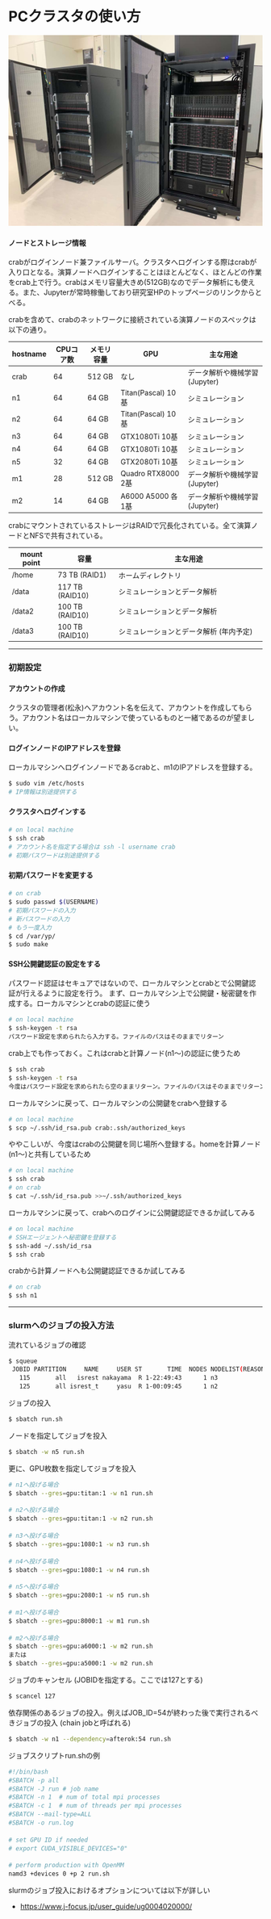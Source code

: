 # PCクラスタの使い方

![computer3](images/computer3.jpg)

#### ノードとストレージ情報

crabがログインノード兼ファイルサーバ。クラスタへログインする際はcrabが入り口となる。演算ノードへログインすることはほとんどなく、ほとんどの作業をcrab上で行う。crabはメモリ容量大きめ(512GB)なのでデータ解析にも使える。また、Jupyterが常時稼働しており研究室HPのトップページのリンクからとべる。

crabを含めて、crabのネットワークに接続されている演算ノードのスペックは以下の通り。

|  hostname  |  CPUコア数  |  メモリ容量   | GPU                 |   主な用途                               | 
|------------|------------|--------------|---------------------|-----------------------------------------|
|  crab      |  64        | 512 GB       | なし                | データ解析や機械学習(Jupyter)              | 
|  n1        |  64        | 64 GB        | Titan(Pascal) 10基  | シミュレーション                          | 
|  n2        |  64        | 64 GB        | Titan(Pascal) 10基  | シミュレーション                          | 
|  n3        |  64        | 64 GB        | GTX1080Ti     10基  | シミュレーション                          | 
|  n4        |  64        | 64 GB        | GTX1080Ti     10基  | シミュレーション                          | 
|  n5        |  32        | 64 GB        | GTX2080Ti     10基  | シミュレーション                          | 
|  m1        |  28        | 512 GB       | Quadro RTX8000 2基  | データ解析や機械学習(Jupyter)             |  
|  m2        |  14        | 64 GB        | A6000 A5000   各1基  | データ解析や機械学習(Jupyter)             | 

crabにマウントされているストレージはRAIDで冗長化されている。全て演算ノードとNFSで共有されている。

|  mount point  |  容量           |   主な用途                                 | 
| ------------- | --------------  | ------------------------------------------|
|  /home        |  73 TB (RAID1)  | ホームディレクトリ　　　　 　　　　　　  　　　  | 
|  /data        |  117 TB (RAID10)| シミュレーションとデータ解析                 | 
|  /data2       |  100 TB (RAID10)| シミュレーションとデータ解析                 | 
|  /data3       |  100 TB (RAID10)| シミュレーションとデータ解析 (年内予定)         | 

---

### 初期設定

#### アカウントの作成

クラスタの管理者(松永)へアカウント名を伝えて、アカウントを作成してもらう。アカウント名はローカルマシンで使っているものと一緒であるのが望ましい。

#### ログインノードのIPアドレスを登録

ローカルマシンへログインノードであるcrabと、m1のIPアドレスを登録する。
```bash
$ sudo vim /etc/hosts
# IP情報は別途提供する
```

#### クラスタへログインする

```bash
# on local machine
$ ssh crab
# アカウント名を指定する場合は ssh -l username crab
# 初期パスワードは別途提供する
```

#### 初期パスワードを変更する

```bash
# on crab
$ sudo passwd $(USERNAME)
# 初期パスワードの入力
# 新パスワードの入力
# もう一度入力
$ cd /var/yp/
$ sudo make
```

#### SSH公開鍵認証の設定をする

パスワード認証はセキュアではないので、ローカルマシンとcrabとで公開鍵認証が行えるように設定を行う。
まず、ローカルマシン上で公開鍵・秘密鍵を作成する。ローカルマシンとcrabの認証に使う
```bash
# on local machine
$ ssh-keygen -t rsa
パスワード設定を求められたら入力する。ファイルのパスはそのままでリターン
```

crab上でも作っておく。これはcrabと計算ノード(n1〜)の認証に使うため
```bash
$ ssh crab
$ ssh-keygen -t rsa
今度はパスワード設定を求められたら空のままリターン。ファイルのパスはそのままでリターン
```

ローカルマシンに戻って、ローカルマシンの公開鍵をcrabへ登録する
```bash
# on local machine
$ scp ~/.ssh/id_rsa.pub crab:.ssh/authorized_keys
```

ややこしいが、今度はcrabの公開鍵を同じ場所へ登録する。homeを計算ノード(n1〜)と共有しているため
```bash
# on local machine
$ ssh crab
# on crab
$ cat ~/.ssh/id_rsa.pub >>~/.ssh/authorized_keys
```

ローカルマシンに戻って、crabへのログインに公開鍵認証できるか試してみる
```bash
# on local machine
# SSHエージェントへ秘密鍵を登録する
$ ssh-add ~/.ssh/id_rsa
$ ssh crab
```

crabから計算ノードへも公開鍵認証できるか試してみる
```bash
# on crab
$ ssh n1
```

---

### slurmへのジョブの投入方法

流れているジョブの確認

```bash
$ squeue 
 JOBID PARTITION     NAME     USER ST       TIME  NODES NODELIST(REASON)
   115       all   isrest nakayama  R 1-22:49:43      1 n3
   125       all isrest_t     yasu  R 1-00:09:45      1 n2
```

ジョブの投入
```bash
$ sbatch run.sh
```

ノードを指定してジョブを投入
```bash
$ sbatch -w n5 run.sh
```

更に、GPU枚数を指定してジョブを投入
```bash
# n1へ投げる場合
$ sbatch --gres=gpu:titan:1 -w n1 run.sh

# n2へ投げる場合
$ sbatch --gres=gpu:titan:1 -w n2 run.sh

# n3へ投げる場合
$ sbatch --gres=gpu:1080:1 -w n3 run.sh

# n4へ投げる場合
$ sbatch --gres=gpu:1080:1 -w n4 run.sh

# n5へ投げる場合
$ sbatch --gres=gpu:2080:1 -w n5 run.sh

# m1へ投げる場合
$ sbatch --gres=gpu:8000:1 -w m1 run.sh

# m2へ投げる場合
$ sbatch --gres=gpu:a6000:1 -w m2 run.sh
または
$ sbatch --gres=gpu:a5000:1 -w m2 run.sh
```

ジョブのキャンセル (JOBIDを指定する。ここでは127とする)
```bash
$ scancel 127
```

依存関係のあるジョブの投入。例えばJOB_ID=54が終わった後で実行されるべきジョブの投入 (chain jobと呼ばれる)
```bash
$ sbatch -w n1 --dependency=afterok:54 run.sh
```

ジョブスクリプトrun.shの例
```bash
#!/bin/bash
#SBATCH -p all
#SBATCH -J run # job name
#SBATCH -n 1  # num of total mpi processes
#SBATCH -c 1  # num of threads per mpi processes
#SBATCH --mail-type=ALL
#SBATCH -o run.log

# set GPU ID if needed
# export CUDA_VISIBLE_DEVICES="0"

# perform production with OpenMM
namd3 +devices 0 +p 2 run.sh
```

slurmのジョブ投入におけるオプションについては以下が詳しい

- https://www.j-focus.jp/user_guide/ug0004020000/


